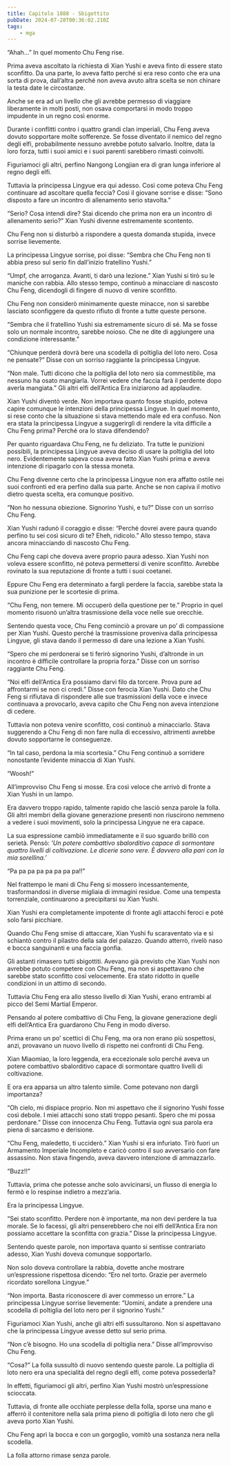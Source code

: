 ```yaml
---
title: Capitolo 1888 - Sbigottito
pubDate: 2024-07-28T00:36:02.210Z
tags:
    - mga
---
```


“Ahah…” In quel momento Chu Feng rise.

Prima aveva ascoltato la richiesta di Xian Yushi e aveva finto di essere stato sconfitto. Da una parte, lo aveva fatto perché si era reso conto che era una sorta di prova, dall’altra perché non aveva avuto altra scelta se non chinare la testa date le circostanze.

Anche se era ad un livello che gli avrebbe permesso di viaggiare liberamente in molti posti, non osava comportarsi in modo troppo impudente in un regno così enorme.

Durante i conflitti contro i quattro grandi clan imperiali, Chu Feng aveva dovuto sopportare molte sofferenze. Se fosse diventato il nemico del regno degli elfi, probabilmente nessuno avrebbe potuto salvarlo. Inoltre, data la loro forza, tutti i suoi amici e i suoi parenti sarebbero rimasti coinvolti.

Figuriamoci gli altri, perfino Nangong Longjian era di gran lunga inferiore al regno degli elfi.

Tuttavia la principessa Lingyue era qui adesso. Così come poteva Chu Feng continuare ad ascoltare quella feccia? Così il giovane sorrise e disse: “Sono disposto a fare un incontro di allenamento serio stavolta.”

“Serio? Cosa intendi dire? Stai dicendo che prima non era un incontro di allenamento serio?” Xian Yushi divenne estremamente scontento.

Chu Feng non si disturbò a rispondere a questa domanda stupida, invece sorrise lievemente.

La principessa Lingyue sorrise, poi disse: “Sembra che Chu Feng non ti abbia preso sul serio fin dall’inizio fratellino Yushi.”


“Umpf, che arroganza. Avanti, ti darò una lezione.” Xian Yushi si tirò su le maniche con rabbia. Allo stesso tempo, continuò a minacciare di nascosto Chu Feng, dicendogli di fingere di nuovo di venire sconfitto.

Chu Feng non considerò minimamente queste minacce, non si sarebbe lasciato sconfiggere da questo rifiuto di fronte a tutte queste persone.

“Sembra che il fratellino Yushi sia estremamente sicuro di sé. Ma se fosse solo un normale incontro, sarebbe noioso. Che ne dite di aggiungere una condizione interessante.”

“Chiunque perderà dovrà bere una scodella di poltiglia del loto nero. Cosa ne pensate?” Disse con un sorriso raggiante la principessa Lingyue.

“Non male. Tutti dicono che la poltiglia del loto nero sia commestibile, ma nessuno ha osato mangiarla. Vorrei vedere che faccia farà il perdente dopo averla mangiata.” Gli altri elfi dell’Antica Era iniziarono ad applaudire.

Xian Yushi diventò verde. Non importava quanto fosse stupido, poteva capire comunque le intenzioni della principessa Lingyue. In quel momento, si rese conto che la situazione si stava mettendo male ed era confuso. Non era stata la principessa Lingyue a suggerirgli di rendere la vita difficile a Chu Feng prima? Perché ora lo stava difendendo?

Per quanto riguardava Chu Feng, ne fu deliziato. Tra tutte le punizioni possibili, la principessa Lingyue aveva deciso di usare la poltiglia del loto nero. Evidentemente sapeva cosa aveva fatto Xian Yushi prima e aveva intenzione di ripagarlo con la stessa moneta.

Chu Feng divenne certo che la principessa Lingyue non era affatto ostile nei suoi confronti ed era perfino dalla sua parte. Anche se non capiva il motivo dietro questa scelta, era comunque positivo.

“Non ho nessuna obiezione. Signorino Yushi, e tu?” Disse con un sorriso Chu Feng.

Xian Yushi radunò il coraggio e disse: “Perché dovrei avere paura quando perfino tu sei così sicuro di te? Eheh, ridicolo.” Allo stesso tempo, stava ancora minacciando di nascosto Chu Feng.

Chu Feng capì che doveva avere proprio paura adesso. Xian Yushi non voleva essere sconfitto, né poteva permettersi di venire sconfitto. Avrebbe rovinato la sua reputazione di fronte a tutti i suoi coetanei.

Eppure Chu Feng era determinato a fargli perdere la faccia, sarebbe stata la sua punizione per le scortesie di prima.

“Chu Feng, non temere. Mi occuperò della questione per te.” Proprio in quel momento risuonò un’altra trasmissione della voce nelle sue orecchie.

Sentendo questa voce, Chu Feng cominciò a provare un po’ di compassione per Xian Yushi. Questo perché la trasmissione proveniva dalla principessa Lingyue, gli stava dando il permesso di dare una lezione a Xian Yushi.

“Spero che mi perdonerai se ti ferirò signorino Yushi, d’altronde in un incontro è difficile controllare la propria forza.” Disse con un sorriso raggiante Chu Feng.

“Noi elfi dell’Antica Era possiamo darvi filo da torcere. Prova pure ad affrontarmi se non ci credi.” Disse con ferocia Xian Yushi. Dato che Chu Feng si rifiutava di rispondere alle sue trasmissioni della voce e invece continuava a provocarlo, aveva capito che Chu Feng non aveva intenzione di cedere.

Tuttavia non poteva venire sconfitto, così continuò a minacciarlo. Stava suggerendo a Chu Feng di non fare nulla di eccessivo, altrimenti avrebbe dovuto sopportarne le conseguenze.

“In tal caso, perdona la mia scortesia.” Chu Feng continuò a sorridere nonostante l’evidente minaccia di Xian Yushi.

“Woosh!”

All’improvviso Chu Feng si mosse. Era così veloce che arrivò di fronte a Xian Yushi in un lampo.

Era davvero troppo rapido, talmente rapido che lasciò senza parole la folla. Gli altri membri della giovane generazione presenti non riuscirono nemmeno a vedere i suoi movimenti, solo la principessa Lingyue ne era capace.

La sua espressione cambiò immediatamente e il suo sguardo brillò con serietà. Pensò: <em>’Un potere combattivo sbalorditivo capace di sormontare quattro livelli di coltivazione. Le dicerie sono vere. È davvero alla pari con la mia sorellina.’</em>

“Pa pa pa pa pa pa pa pa!!”

Nel frattempo le mani di Chu Feng si mossero incessantemente, trasformandosi in diverse migliaia di immagini residue. Come una tempesta torrenziale, continuarono a precipitarsi su Xian Yushi.

Xian Yushi era completamente impotente di fronte agli attacchi feroci e poté solo farsi picchiare.

Quando Chu Feng smise di attaccare, Xian Yushi fu scaraventato via e si schiantò contro il pilastro della sala del palazzo. Quando atterrò, rivelò naso e bocca sanguinanti e una faccia gonfia.

Gli astanti rimasero tutti sbigottiti. Avevano già previsto che Xian Yushi non avrebbe potuto competere con Chu Feng, ma non si aspettavano che sarebbe stato sconfitto così velocemente. Era stato ridotto in quelle condizioni in un attimo di secondo.

Tuttavia Chu Feng era allo stesso livello di Xian Yushi, erano entrambi al picco del Semi Martial Emperor.

Pensando al potere combattivo di Chu Feng, la giovane generazione degli elfi dell’Antica Era guardarono Chu Feng in modo diverso.

Prima erano un po’ scettici di Chu Feng, ma ora non erano più sospettosi, anzi, provavano un nuovo livello di rispetto nei confronti di Chu Feng.

Xian Miaomiao, la loro leggenda, era eccezionale solo perché aveva un potere combattivo sbalorditivo capace di sormontare quattro livelli di coltivazione.

E ora era apparsa un altro talento simile. Come potevano non dargli importanza?

“Oh cielo, mi dispiace proprio. Non mi aspettavo che il signorino Yushi fosse così debole. I miei attacchi sono stati troppo pesanti. Spero che mi possa perdonare.” Disse con innocenza Chu Feng. Tuttavia ogni sua parola era piena di sarcasmo e derisione.

“Chu Feng, maledetto, ti ucciderò.” Xian Yushi si era infuriato. Tirò fuori un Armamento Imperiale Incompleto e caricò contro il suo avversario con fare assassino. Non stava fingendo, aveva davvero intenzione di ammazzarlo.

“Buzz!!”

Tuttavia, prima che potesse anche solo avvicinarsi, un flusso di energia lo fermò e lo respinse indietro a mezz’aria.

Era la principessa Lingyue.

“Sei stato sconfitto. Perdere non è importante, ma non devi perdere la tua morale. Se lo facessi, gli altri penserebbero che noi elfi dell’Antica Era non possiamo accettare la sconfitta con grazia.” Disse la principessa Lingyue.

Sentendo queste parole, non importava quanto si sentisse contrariato adesso, Xian Yushi doveva comunque sopportarlo.

Non solo doveva controllare la rabbia, dovette anche mostrare un’espressione rispettosa dicendo: “Ero nel torto. Grazie per avermelo ricordato sorellona Lingyue.”

“Non importa. Basta riconoscere di aver commesso un errore.” La principessa Lingyue sorrise lievemente: “Uomini, andate a prendere una scodella di poltiglia del loto nero per il signorino Yushi.”

Figuriamoci Xian Yushi, anche gli altri elfi sussultarono. Non si aspettavano che la principessa Lingyue avesse detto sul serio prima.

“Non c’è bisogno. Ho una scodella di poltiglia nera.” Disse all’improvviso Chu Feng.

“Cosa?” La folla sussultò di nuovo sentendo queste parole. La poltiglia di loto nero era una specialità del regno degli elfi, come poteva possederla?

In effetti, figuriamoci gli altri, perfino Xian Yushi mostrò un’espressione scioccata.

Tuttavia, di fronte alle occhiate perplesse della folla, sporse una mano e afferrò il contenitore nella sala prima pieno di poltiglia di loto nero che gli aveva porto Xian Yushi.

Chu Feng aprì la bocca e con un gorgoglio, vomitò una sostanza nera nella scodella.

La folla attorno rimase senza parole.



